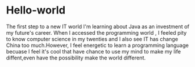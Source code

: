# Hello-world
The first step to a new IT world
I'm learning about Java as an investment of my future's career.
When I accessed the programming world , I feeled pity to know computer science in my twenties and I also see IT has change China too much.However, I feel energetic to learn a programming language becuase I feel it's cool that have chance to use my mind to make my life diffent,even have the possibility make the world different.
